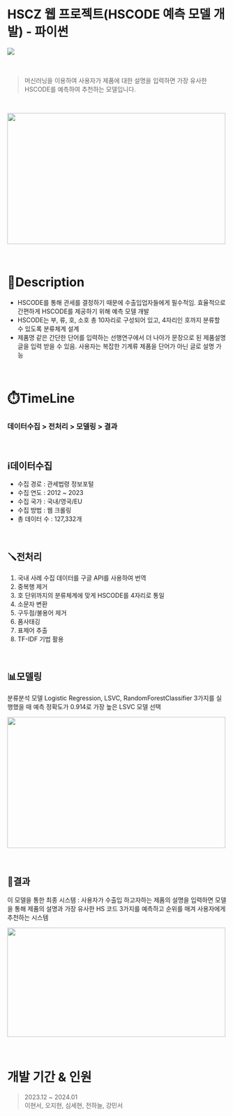 # HSCZ 웹 프로젝트(HSCODE 예측 모델 개발) - 파이썬
<div class="inline-images">
    <img src="https://img.shields.io/badge/Python-3776AB?style=for-the-badge&logo=Python&logoColor=white">
</div>
<br>
<br>

> 머신러닝을 이용하여 사용자가 제품에 대한 설명을 입력하면 가장 유사한 HSCODE를 예측하여 추천하는 모델입니다.
<br>
<p>
  <img src="https://github.com/ghgrnrdud/Python_Project_HSCZ/assets/153475197/c4238cbe-fb3f-476b-99bf-51beda2a1f4e" width="500" height="300">
</p>
<br>

# 📖Description
- HSCODE를 통해 관세를 결정하기 때문에 수출입업자들에게 필수적임. 효율적으로 간편하게 HSCODE를 제공하기 위해 예측 모델 개발
- HSCODE는 부, 류, 호, 소호 총 10자리로 구성되어 있고, 4자리인 호까지 분류할 수 있도록 분류체계 설계
- 제품명 같은 간단한 단어를 입력하는 선행연구에서 더 나아가 문장으로 된 제품설명 글을 입력 받을 수 있음. 사용자는 복잡한 기계류 제품을 단어가 아닌 글로 설명 가능
<br>

# ⏱️TimeLine
### 데이터수집 > 전처리 > 모델링 > 결과
<br>

## ℹ️데이터수집
- 수집 경로 : 관세법령 정보포털
- 수집 연도 : 2012 ~ 2023
- 수집 국가 : 국내/영국/EU
- 수집 방법 : 웹 크롤링
- 총 데이터 수 : 127,332개
<br>

## 🪛전처리
1. 국내 사례 수집 데이터를 구글 API를 사용하여 번역
2. 중복행 제거
3. 호 단위까지의 분류체계에 맞게 HSCODE를 4자리로 통일
4. 소문자 변환
5. 구두점/불용어 제거
6. 품사태깅
7. 표제어 추출
8. TF-IDF 기법 활용
<br>

## 📊모델링
분류분석 모델 Logistic Regression, LSVC, RandomForestClassifier 3가지를 실행했을 때 예측 정확도가 0.914로 가장 높은 LSVC 모델 선택
<p>
  <img src="https://github.com/ghgrnrdud/Python_Project_HSCZ/assets/153475197/b28e904a-bbae-4f42-876d-cb64cb0210d5" width="500" height="300">
</p>
<br>

## 🔎결과
이 모델을 통한 최종 시스템 : 사용자가 수출입 하고자하는 제품의 설명을 입력하면 모델을 통해 제품의 설명과 가장 유사한 HS 코드 3가지를 예측하고 순위를 매겨 사용자에게 추천하는 시스템
<p>
  <img src="https://github.com/ghgrnrdud/Python_Project_HSCZ/assets/153475197/431aeee2-19ad-4ac9-8480-ce87256296ab" width="500" height="250">
</p>
<br>

# 개발 기간 & 인원
> 2023.12 ~ 2024.01 <br>
> 이현서, 오지현, 심세현, 전하늘, 강민서
